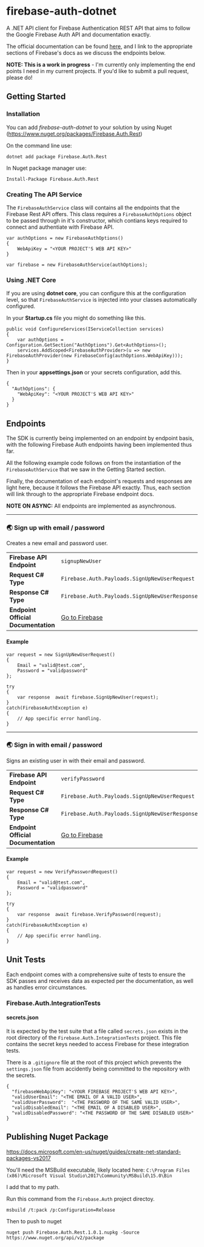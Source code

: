 # firebase-auth-dotnet
A .NET API client for Firebase Authentication REST API that aims to follow the Google Firebase Auth API and documentation exactly.

The official documentation can be found [here](https://firebase.google.com/docs/reference/rest/auth/), and I link to the appropriate sections of Firebase's docs as we discuss the endpoints below.

**NOTE: This is a work in progress** - I'm currently only implementing the end points I need in my current projects. If you'd like to submit a pull request, please do!

## Getting Started

### Installation
You can add *firebase-auth-dotnet* to your solution by using Nuget (https://www.nuget.org/packages/Firebase.Auth.Rest)

On the command line use:
~~~~
dotnet add package Firebase.Auth.Rest
~~~~

In Nuget package manager use:
~~~~
Install-Package Firebase.Auth.Rest
~~~~

### Creating The API Service
The `FirebaseAuthService` class will contains all the endpoints that the Firebase Rest API offers. This class requires a `FirebaseAuthOptions` object to be passed through in it's constructor, which contians keys required to connect and authentiate with Firebase API.

~~~~
var authOptions = new FirebaseAuthOptions()
{
    WebApiKey = "<YOUR PROJECT'S WEB API KEY>"
}

var firebase = new FirebaseAuthService(authOptions);
~~~~

### Using .NET Core
If you are using **dotnet core**, you can configure this at the configuration level, so that `FirebaseAuthService` is injected into your classes automatically configured.

In your **Startup.cs** file you might do something like this.
~~~~
public void ConfigureServices(IServiceCollection services)
{
    var authOptions = Configuration.GetSection("AuthOptions").Get<AuthOptions>();
    services.AddScoped<FirebaseAuthProvider>(u => new FirebaseAuthProvider(new FirebaseConfig(authOptions.WebApiKey)));
}
~~~~
Then in your **appsettings.json** or your secrets configuration, add this.
~~~~
{
  "AuthOptions": {
    "WebApiKey": "<YOUR PROJECT'S WEB API KEY>"
  }
}
~~~~


## Endpoints
The SDK is currently being implemented on an endpoint by endpoint basis, with the following Firebase Auth endpoints having been implemented thus far.

All the following example code follows on from the instantiation of the `FirebaseAuthService` that we saw in the Getting Started section.

Finally, the documentation of each endpoint's requests and responses are light here, because it follows the Firebase API exactly. Thus, each section will link through to the appropriate Firebase endpoint docs.


**NOTE ON ASYNC:** All endpoints are implemented as asynchronous.
***
### :earth_asia:  Sign up with email / password
Creates a new email and password user.

|||
|-----|-----|
| **Firebase API Endpoint** | `signupNewUser` |
| **Request C# Type** | `Firebase.Auth.Payloads.SignUpNewUserRequest` |
| **Response C# Type**| `Firebase.Auth.Payloads.SignUpNewUserResponse` |
| **Endpoint Official Documentation** | [Go to Firebase](https://firebase.google.com/docs/reference/rest/auth/#section-create-email-password) |

#### Example
~~~~
var request = new SignUpNewUserRequest()
{
    Email = "valid@test.com",
    Password = "validpassword"
};

try
{
    var response  await firebase.SignUpNewUser(request);
}
catch(FirebaseAuthException e)
{
    // App specific error handling.
}

~~~~
***
### :earth_asia: Sign in with email / password
Signs an existing user in with their email and password.

|||
|-----|-----|
| **Firebase API Endpoint** | `verifyPassword` |
| **Request C# Type** | `Firebase.Auth.Payloads.SignUpNewUserRequest` |
| **Response C# Type**| `Firebase.Auth.Payloads.SignUpNewUserResponse` |
| **Endpoint Official Documentation** | [Go to Firebase](https://firebase.google.com/docs/reference/rest/auth/#section-create-email-password) |

#### Example
~~~~
var request = new VerifyPasswordRequest()
{
    Email = "valid@test.com",
    Password = "validpassword"
};

try
{
    var response  await firebase.VerifyPassword(request);
}
catch(FirebaseAuthException e)
{
    // App specific error handling.
}

~~~~

## Unit Tests
Each endpoint comes with a comprehensive suite of tests to ensure the SDK passes and receives data as expected per the documentation, as well as handles error circumstances.
### Firebase.Auth.IntegrationTests

#### secrets.json
It is expected by the test suite that a file called `secrets.json` exists in the root directory of the `Firebase.Auth.IntegrationTests` project. This file contains the secret keys needed to access Firebase for these integration tests.

There is a `.gitignore` file at the root of this project which prevents the `settings.json` file from accidently being committed to the repository with the secrets.
~~~~
{
  "firebaseWebApiKey": "<YOUR FIREBASE PROJECT'S WEB API KEY>",
  "validUserEmail": "<THE EMAIL OF A VALID USER>",
  "validUserPassword":  "<THE PASSWORD OF THE SAME VALID USER>",
  "validDisabledEmail": "<THE EMAIL OF A DISABLED USER>",
  "validDisabledPassword": "<THE PASSWORD OF THE SAME DISABLED USER>"
}
~~~~
## Publishing Nuget Package
https://docs.microsoft.com/en-us/nuget/guides/create-net-standard-packages-vs2017

You'll need the MSBuild executable, likely located here:
`C:\Program Files (x86)\Microsoft Visual Studio\2017\Community\MSBuild\15.0\Bin`

I add that to my path.

Run this command from the `Firebase.Auth` project directoy.
~~~~
msbuild /t:pack /p:Configuration=Release
~~~~

Then to push to nuget
~~~~
nuget push Firebase.Auth.Rest.1.0.1.nupkg -Source https://www.nuget.org/api/v2/package
~~~~
